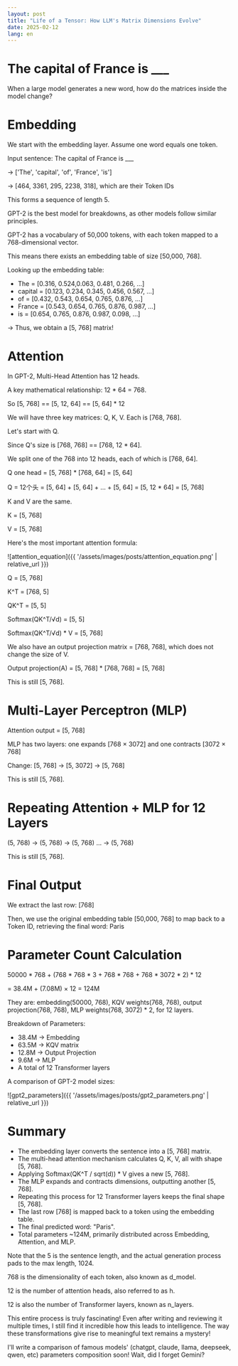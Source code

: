 ```yaml
---
layout: post
title: "Life of a Tensor: How LLM's Matrix Dimensions Evolve"
date: 2025-02-12
lang: en
---
```


# The capital of France is ___

When a large model generates a new word, how do the matrices inside the model change?

# Embedding

We start with the embedding layer. Assume one word equals one token.

Input sentence: The capital of France is ___

-> ['The', 'capital', 'of', 'France', 'is']

-> [464, 3361, 295, 2238, 318], which are their Token IDs

This forms a sequence of length 5.

GPT-2 is the best model for breakdowns, as other models follow similar principles.

GPT-2 has a vocabulary of 50,000 tokens, with each token mapped to a 768-dimensional vector.

This means there exists an embedding table of size [50,000, 768].

Looking up the embedding table:
- The     = [0.316, 0.524,0.063, 0.481, 0.266, …]
- capital = [0.123, 0.234, 0.345, 0.456, 0.567, …]
- of      = [0.432, 0.543, 0.654, 0.765, 0.876, …]
- France  = [0.543, 0.654, 0.765, 0.876, 0.987, …]
- is      = [0.654, 0.765, 0.876, 0.987, 0.098, …]

-> Thus, we obtain a [5, 768] matrix!

# Attention

In GPT-2, Multi-Head Attention has 12 heads.


A key mathematical relationship: 12 * 64 = 768.

So [5, 768] == [5, 12, 64] == [5, 64] * 12

We will have three key matrices: Q, K, V. Each is [768, 768].

Let's start with Q.

Since Q's size is [768, 768] == [768, 12 * 64].

We split one of the 768 into 12 heads, each of which is [768, 64].

Q one head = [5, 768] * [768, 64] = [5, 64]

Q = 12个头 = [5, 64] + [5, 64] + ... + [5, 64] = [5, 12 * 64] = [5, 768]

K and V are the same.

K = [5, 768]

V = [5, 768]

Here's the most important attention formula:

![attention_equation]({{ '/assets/images/posts/attention_equation.png' | relative_url }})

Q = [5, 768]

K^T = [768, 5]

QK^T = [5, 5]

Softmax(QK^T/√d) = [5, 5]

Softmax(QK^T/√d) * V = [5, 768]

We also have an output projection matrix = [768, 768], which does not change the size of V.

Output projection(A) = [5, 768] * [768, 768] = [5, 768]

This is still [5, 768].

# Multi-Layer Perceptron (MLP)

Attention output = [5, 768]

MLP has two layers: one expands [768 × 3072] and one contracts [3072 × 768]

Change: [5, 768] -> [5, 3072] -> [5, 768] 

This is still [5, 768].

# Repeating Attention + MLP for 12 Layers

(5, 768) -> (5, 768) -> (5, 768) … -> (5, 768)

This is still [5, 768].

# Final Output


We extract the last row: [768]

Then, we use the original embedding table [50,000, 768] to map back to a Token ID, retrieving the final word: Paris


# Parameter Count Calculation

50000 * 768 + (768 * 768 * 3 + 768 * 768 + 768 * 3072 * 2) * 12 

= 38.4M + (7.08M) × 12 = 124M

They are: embedding(50000, 768), KQV weights(768, 768), output projection(768, 768), MLP weights(768, 3072) * 2, for 12 layers.

Breakdown of Parameters:
- 38.4M → Embedding 
- 63.5M → KQV matrix
- 12.8M → Output Projection
- 9.6M → MLP 
- A total of 12 Transformer layers

A comparison of GPT-2 model sizes:

![gpt2_parameters]({{ '/assets/images/posts/gpt2_parameters.png' | relative_url }})

# Summary
- The embedding layer converts the sentence into a [5, 768] matrix.
- The multi-head attention mechanism calculates Q, K, V, all with shape [5, 768].
- Applying Softmax(QK^T / sqrt(d)) * V gives a new [5, 768].
- The MLP expands and contracts dimensions, outputting another [5, 768].
- Repeating this process for 12 Transformer layers keeps the final shape [5, 768].
- The last row [768] is mapped back to a token using the embedding table.
- The final predicted word: "Paris".
- Total parameters ~124M, primarily distributed across Embedding, Attention, and MLP.

Note that the 5 is the sentence length, and the actual generation process pads to the max length, 1024.

768 is the dimensionality of each token, also known as d_model.

12 is the number of attention heads, also referred to as h.

12 is also the number of Transformer layers, known as n_layers.

This entire process is truly fascinating! Even after writing and reviewing it multiple times, I still find it incredible how this leads to intelligence. The way these transformations give rise to meaningful text remains a mystery!

I'll write a comparison of famous models' (chatgpt, claude, llama, deepseek, qwen, etc) parameters composition soon! Wait, did I forget Gemini?







